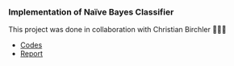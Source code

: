### Implementation of Naïve Bayes Classifier

This project was done in collaboration with Christian Birchler 🧑‍🤝‍🧑

* [Codes](Practical2.ipynb)
* [Report](report-practical2.pdf)

